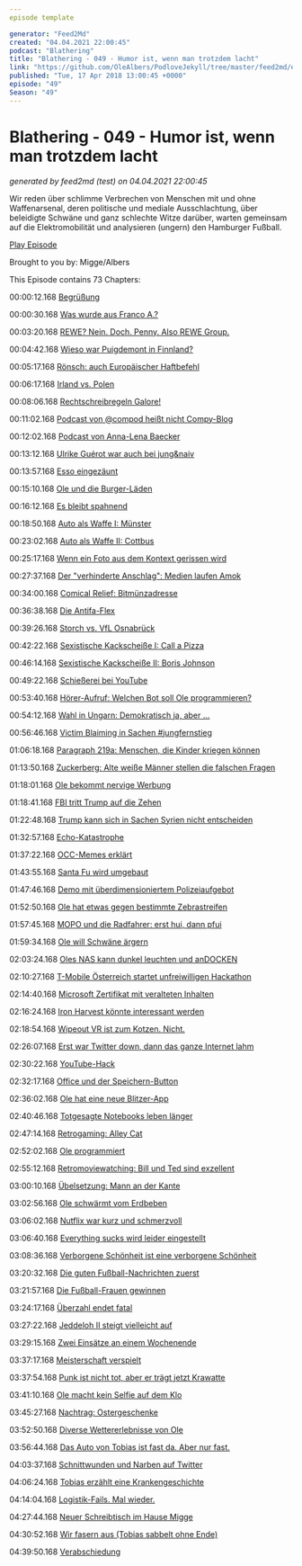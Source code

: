 ```yaml
---
episode template

generator: "Feed2Md"
created: "04.04.2021 22:00:45"
podcast: "Blathering"
title: "Blathering - 049 - Humor ist, wenn man trotzdem lacht"
link: "https://github.com/OleAlbers/PodloveJekyll/tree/master/feed2md/example/export/seasons/3/2018/4/Blathering - 049 - Humor ist, wenn man trotzdem lacht.md"
published: "Tue, 17 Apr 2018 13:00:45 +0000"
episode: "49"
Season: "49"
---
```


# Blathering - 049 - Humor ist, wenn man trotzdem lacht
_generated by feed2md (test) on 04.04.2021 22:00:45_

Wir reden über schlimme Verbrechen von Menschen mit und ohne Waffenarsenal, deren politische und mediale Ausschlachtung, über beleidigte Schwäne und ganz schlechte Witze darüber, warten gemeinsam auf die Elektromobilität und analysieren (ungern) den Hamburger Fußball.

[Play Episode](https://www.blathering.de/podlove/file/454/s/feed/c/mp3/blathering_049.mp3)

Brought to you by: Migge/Albers

This Episode contains 73 Chapters:


00:00:12.168 [Begrüßung]()

00:00:30.168 [Was wurde aus Franco A.?](https://de.wikipedia.org/wiki/Terrorermittlungen_gegen_Bundeswehrsoldaten_2017)

00:03:20.168 [REWE? Nein. Doch. Penny. Also REWE Group.](https://www.derstandard.de/story/2000076959120/saechsische-zeitung-legt-genuss-werbung-ueber-auschwitz-foto)

00:04:42.168 [Wieso war Puigdemont in Finnland?](https://www.tagesschau.de/ausland/puigdemont-in-skandinavien-101.html)

00:05:17.168 [Rönsch: auch Europäischer Haftbefehl](https://faktenfinder.tagesschau.de/inland/migrantenschreck-anonymousnews-101.html)

00:06:17.168 [Irland vs. Polen](http://www.taz.de/!5489079/)

00:08:06.168 [Rechtschreibregeln Galore!](https://twitter.com/nochn_nordlicht)

00:11:02.168 [Podcast von @compod heißt nicht Compy-Blog](http://www.compyblog.de/categories/14-Podcast)

00:12:02.168 [Podcast von Anna-Lena Baecker](https://requestforcomments.de/)

00:13:12.168 [Ulrike Guérot war auch bei jung&naiv](https://www.youtube.com/watch?v=vIrdZjBBM5g)

00:13:57.168 [Esso eingezäunt]()

00:15:10.168 [Ole und die Burger-Läden](https://hollywoodcanteen-bramfeld.de/)

00:16:12.168 [Es bleibt spahnend](https://www.n-tv.de/20367267)

00:18:50.168 [Auto als Waffe I: Münster](https://www.tagesschau.de/inland/muenster-attacke-kiepenkerl-101.html)

00:23:02.168 [Auto als Waffe II: Cottbus](https://www.rbb24.de/panorama/beitrag/2018/04/cottbus-gelaendewagen-in-menschenmenge-gefahren-alkohol.html)

00:25:17.168 [Wenn ein Foto aus dem Kontext gerissen wird](https://www.mimikama.at/allgemein/hass-chronik-ii/)

00:27:37.168 [Der "verhinderte Anschlag": Medien laufen Amok](https://uebermedien.de/26854/berliner-halbmarathon-anschlagsmeldung-auf-verdacht/)

00:34:00.168 [Comical Relief: Bitmünzadresse](http://www.onlinewarnungen.de/warnungsticker/warnung-erpresser-verlangen-geld-per-e-mail-fuer-besuch-von-pornoseiten/)

00:36:38.168 [Die Antifa-Flex](http://www.neuepresse.de/Nachrichten/Niedersachsen/Uebersicht/Unbekannte-flexen-Hakenkreuz-von-umstrittener-Kirchenglocke)

00:39:26.168 [Storch vs. VfL Osnabrück](https://www.derwesten.de/region/afd-frau-beatrix-von-storch-beleidigt-den-vfl-osnabrueck-so-grandios-reagiert-der-club-id213898825.html)

00:42:22.168 [Sexistische Kackscheiße I: Call a Pizza](https://twitter.com/stammtischphilo/status/982532847855644673)

00:46:14.168 [Sexistische Kackscheiße II: Boris Johnson](https://twitter.com/CHSievers/status/978763410065313792)

00:49:22.168 [Schießerei bei YouTube](https://logbuch-netzpolitik.de/lnp249-qualitaetspromo?t=1:19:27,1:29:41)

00:53:40.168 [Hörer-Aufruf: Welchen Bot soll Ole programmieren?]()

00:54:12.168 [Wahl in Ungarn: Demokratisch ja, aber …](https://twitter.com/MXPichl/status/983611256077680642)

00:56:46.168 [Victim Blaiming in Sachen #jungfernstieg](https://www.ndr.de/nachrichten/hamburg/Nach-Bluttat-Vater-kommt-vor-Haftrichter,polizei4972.html)

01:06:18.168 [Paragraph 219a: Menschen, die Kinder kriegen können](https://twitter.com/Genderbeitrag/status/984058168442540034)

01:13:50.168 [Zuckerberg: Alte weiße Männer stellen die falschen Fragen](https://netzpolitik.org/2018/wie-jetzt-mark-zuckerberg-spielt-vor-dem-us-senat-den-ahnungslosen/)

01:18:01.168 [Ole bekommt nervige Werbung](http://playbattlegrounds.com)

01:18:41.168 [FBI tritt Trump auf die Zehen](https://www.theguardian.com/us-news/2018/apr/09/michael-cohen-raid-trump-lawyer-fbi-mueller-documents)

01:22:48.168 [Trump kann sich in Sachen Syrien nicht entscheiden](http://www.faz.net/aktuell/politik/trumps-praesidentschaft/trump-soldaten-in-syrien-sollen-so-schnell-wie-moeglich-zurueckkehren-15544099.html)

01:32:57.168 [Echo-Katastrophe](https://www.youtube.com/watch?v=7a8jBxovU70)

01:37:22.168 [OCC-Memes erklärt](https://de.wikipedia.org/wiki/American_Chopper)

01:43:55.168 [Santa Fu wird umgebaut](https://www.welt.de/regionales/hamburg/article175416303/Auf-JVA-Gelaende-Santa-Fu-koennten-200-Wohnungen-entstehen.html)

01:47:46.168 [Demo mit überdimensioniertem Polizeiaufgebot](https://twitter.com/hashtag/hh0704)

01:52:50.168 [Ole hat etwas gegen bestimmte Zebrastreifen](https://twitter.com/stammtischphilo/status/984737163593084930)

01:57:45.168 [MOPO und die Radfahrer: erst hui, dann pfui](https://www.mopo.de/hamburg/ein-radfahrer-rechnet-ab---der-kampf-um-den-platz-auf-unseren-strassen-29986760)

01:59:34.168 [Ole will Schwäne ärgern](http://hamburg-companion.com/hamburgs-alsterschwaene/)

02:03:24.168 [Oles NAS kann dunkel leuchten und anDOCKEN](https://plus.google.com/+OleAlbers/posts/R9nw2k43fVw)

02:10:27.168 [T-Mobile Österreich startet unfreiwilligen Hackathon](https://plus.google.com/+MartinVogel/posts/Z7T1yKy1vTc)

02:14:40.168 [Microsoft Zertifikat mit veralteten Inhalten](https://plus.google.com/+OleAlbers/posts/hfidZRZDrzR)

02:16:24.168 [Iron Harvest könnte interessant werden](https://derstandard.at/2000077388073/Klassische-Echtzeitstrategie-ohne-Mikrotransaktionen-Iron-Harvest-wird-Kickstarter-Hit)

02:18:54.168 [Wipeout VR ist zum Kotzen. Nicht.](https://plus.google.com/+OleAlbers/posts/QaxVuvejjb4)

02:26:07.168 [Erst war Twitter down, dann das ganze Internet lahm](https://stadt-bremerhaven.de/stromausfall-legt-deutsches-internet-stundenlang-lahm/)

02:30:22.168 [YouTube-Hack](https://www.googlewatchblog.de/2018/04/youtube-populaere-musikvideos-vorschaubild/)

02:32:17.168 [Office und der Speichern-Button]()

02:36:02.168 [Ole hat eine neue Blitzer-App](https://play.google.com/store/apps/details?id=de.navigating.poibase&hl=de)

02:40:46.168 [Totgesagte Notebooks leben länger](https://plus.google.com/+OleAlbers/posts/8YEdh2BhWSt)

02:47:14.168 [Retrogaming: Alley Cat](http://www.retrogames.cz/play_522-DOS.php)

02:52:02.168 [Ole programmiert](https://plus.google.com/+OleAlbers/posts/CT2vHLWe6X2)

02:55:12.168 [Retromoviewatching: Bill und Ted sind exzellent](https://de.wikipedia.org/wiki/Bill_%26_Teds_verr%C3%BCckte_Reise_durch_die_Zeit)

03:00:10.168 [Übelsetzung: Mann an der Kante](https://de.wikipedia.org/wiki/Ein_riskanter_Plan)

03:02:56.168 [Ole schwärmt vom Erdbeben](https://de.wikipedia.org/wiki/Erdbeben_(Film))

03:06:02.168 [Nutflix war kurz und schmerzvoll](http://nutflix.de/2018/03/nutflix-maerz-2018/)

03:06:40.168 [Everything sucks wird leider eingestellt](https://www.hollywoodreporter.com/live-feed/everything-sucks-canceled-at-netflix-1100620)

03:08:36.168 [Verborgene Schönheit ist eine verborgene Schönheit](https://www.youtube.com/watch?v=1dEwwDOwGY8)

03:20:32.168 [Die guten Fußball-Nachrichten zuerst](https://twitter.com/fcstpauli/status/980722187903688704)

03:21:57.168 [Die Fußball-Frauen gewinnen](https://www.stefangroenveld.de/2018/willst-du-fc-st-pauli-siegen-sehen-musst-du-zu-den-frauen-gehen/)

03:24:17.168 [Überzahl endet fatal](https://www.stefangroenveld.de/2018/nach-regen-kommt-kein-sonnenschein/)

03:27:22.168 [Jeddeloh II steigt vielleicht auf](https://www.11freunde.de/artikel/der-maerchenhafte-aufstieg-des-ssv-jeddeloh-ii)

03:29:15.168 [Zwei Einsätze an einem Wochenende](http://hurz.me/sM)

03:37:17.168 [Meisterschaft verspielt](http://www.spox.com/de/sport/fussball/international/tuerkei/1804/Artikel/tuerkei-cankirispor-verschlaeft-spiel-und-verliert-dadurch-meistertitel.html)

03:37:54.168 [Punk ist nicht tot, aber er trägt jetzt Krawatte](https://plus.google.com/+MichaelVeins11/posts/NfJ9WbKSdo8)

03:41:10.168 [Ole macht kein Selfie auf dem Klo](https://www.welt.de/finanzen/article160309141/So-funktioniert-die-Kontoeroeffnung-per-Video.html)

03:45:27.168 [Nachtrag: Ostergeschenke](https://www.instagram.com/p/BhemGw8hwWJ/)

03:52:50.168 [Diverse Wettererlebnisse von Ole](https://twitter.com/stammtischphilo/status/981925335833948160)

03:56:44.168 [Das Auto von Tobias ist fast da. Aber nur fast.](https://de.wikipedia.org/wiki/Elektronische_Versicherungsbest%C3%A4tigung)

04:03:37.168 [Schnittwunden und Narben auf Twitter](https://twitter.com/stammtischphilo/status/984746819052765184)

04:06:24.168 [Tobias erzählt eine Krankengeschichte](https://de.wikipedia.org/wiki/Neurofibrom)

04:14:04.168 [Logistik-Fails. Mal wieder.](https://twitter.com/stammtischphilo/status/981577094147780608)

04:27:44.168 [Neuer Schreibtisch im Hause Migge](https://www.instagram.com/p/BhUPiBkhNnF/)

04:30:52.168 [Wir fasern aus (Tobias sabbelt ohne Ende)](https://de.wikipedia.org/wiki/Datenschutz-Grundverordnung)

04:39:50.168 [Verabschiedung]()



